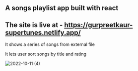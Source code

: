 ## A songs playlist app built with react


## The site is live at -  https://gurpreetkaur-supertunes.netlify.app/

It shows a series of songs from external file

It lets user sort songs by title and rating



![2022-10-11 (4)](https://user-images.githubusercontent.com/66870905/195256985-ebb17b06-7fe1-484b-a8a9-264c2934c0bb.png)
